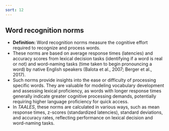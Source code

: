 ```yaml
---
sort: 12
---
```


## Word recognition norms

- **Definition:** Word recognition norms measure the cognitive effort required to recognize and process words.
- These norms are based on average response times (latencies) and accuracy scores from lexical decision tasks (identifying if a word is real or not) and word-naming tasks (time taken to begin pronouncing a word) by native English speakers (Balota et al., 2007; Berger et al., 2017).
- Such norms provide insights into the ease or difficulty of processing specific words. They are valuable for modeling vocabulary development and assessing lexical proficiency, as words with longer response times generally indicate greater cognitive processing demands, potentially requiring higher language proficiency for quick access.
- In *TAALES*, these norms are calculated in various ways, such as mean response times, z-scores (standardized latencies), standard deviations, and accuracy rates, reflecting performance on lexical decision and word-naming tasks.